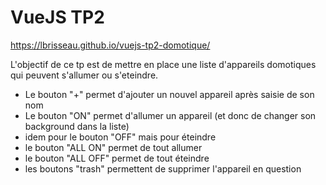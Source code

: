 ﻿# VueJS TP2

https://lbrisseau.github.io/vuejs-tp2-domotique/

L'objectif de ce tp est de mettre en place une liste d'appareils domotiques qui peuvent s'allumer ou s'eteindre.

- Le bouton "+" permet d'ajouter un nouvel appareil après saisie de son nom
- Le bouton "ON" permet d'allumer un appareil (et donc de changer son background dans la liste)
- idem pour le bouton "OFF" mais pour éteindre
- le bouton "ALL ON" permet de tout allumer
- le bouton "ALL OFF" permet de tout éteindre
- les boutons "trash" permettent de supprimer l'appareil en question

